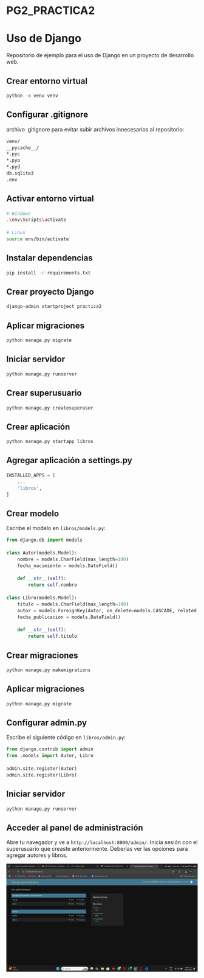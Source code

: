 # PG2_PRACTICA2
# Uso de Django

Repositorio de ejemplo para el uso de Django en un proyecto de desarrollo web.

## Crear entorno virtual

```bash
python -m venv venv
```
## Configurar .gitignore
archivo .gitignore para evitar subir archivos innecesarios al repositorio:

```bash
venv/
__pycache__/
*.pyc
*.pyo
*.pyd
db.sqlite3
.env
```

## Activar entorno virtual

```bash
# Windows
.\env\Scripts\activate

# Linux
source env/bin/activate
```

## Instalar dependencias

```bash
pip install -r requirements.txt
```

## Crear proyecto Django

```bash
django-admin startproject practica2
```

## Aplicar migraciones

```bash
python manage.py migrate
```

## Iniciar servidor

```bash
python manage.py runserver
```

## Crear superusuario

```bash
python manage.py createsuperuser
```

## Crear aplicación

```bash
python manage.py startapp libros
```

## Agregar aplicación a settings.py

```python
INSTALLED_APPS = [
    ...
    'libros',
]
```

## Crear modelo

Escribe el modelo en `libros/models.py`:

```python
from django.db import models

class Autor(models.Model):
    nombre = models.CharField(max_length=100)
    fecha_nacimiento = models.DateField()

    def __str__(self):
        return self.nombre

class Libro(models.Model):
    titulo = models.CharField(max_length=100)
    autor = models.ForeignKey(Autor, on_delete=models.CASCADE, related_name="libros")
    fecha_publicacion = models.DateField()

    def __str__(self):
        return self.titulo
```

## Crear migraciones

```bash
python manage.py makemigrations
```

## Aplicar migraciones

```bash
python manage.py migrate
```

## Configurar admin.py

Escribe el siguiente código en `libros/admin.py`:

```python
from django.contrib import admin
from .models import Autor, Libro

admin.site.register(Autor)
admin.site.register(Libro)
```

## Iniciar servidor

```bash
python manage.py runserver
```

## Acceder al panel de administración

Abre tu navegador y ve a `http://localhost:8000/admin/`. Inicia sesión con el
superusuario que creaste anteriormente. Deberías ver las opciones para agregar
autores y libros.

![Texto alternativo](capturas/Captura%20de%20pantalla%202025-04-29%201146150.png)


